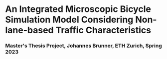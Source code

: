 # An Integrated Microscopic Bicycle Simulation Model Considering Non-lane-based Traffic Characteristics
### Master's Thesis Project, Johannes Brunner, ETH Zurich, Spring 2023

